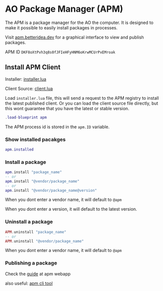 # AO Package Manager (APM)

The APM is a package manager for the AO the computer. It is designed to make it possible to easily install packages in processes.

Visit [apm.betteridea.dev](https://apm.betteridea.dev) for a graphical interface to view and publish packages.

<center>



</center>

<!-- APM ID `UdPDhw5S7pByV3pVqwyr1qzJ8mR8ktzi9olgsdsyZz4` -->

APM ID `DKF8oXtPvh3q8s0fJFIeHFyHNM6oKrwMCUrPxEMroak`

<!-- aos apm --wallet wallet.json -->

## Install APM Client 

Installer: [installer.lua](/installer.lua)

Client Source: [client.lua](/client/client.lua)

Load `installer.lua` file, this will send a request to the APM registry to install the latest published client. Or you can load the client source file directly, but this wont guarantee that you have the latest or stable version.

```lua
.load-blueprint apm
```

The APM process id is stored in the `apm.ID` variable.

### Show installed pacakges

```lua
apm.installed
```

### Install a package

```lua
apm.install "package_name"
-- or
apm.install "@vendor/package_name"
-- or
apm.install "@vendor/package_name@version"
```

When you dont enter a vendor name, it will default to `@apm`

When you dont enter a version, it will default to the latest version.

### Uninstall a package

```lua
APM.uninstall "package_name"
-- or
APM.uninstall "@vendor/package_name"
```

When you dont enter a vendor name, it will default to `@apm`

### Publishing a package

Check the [guide](https://apm.betteridea.dev) at apm webapp

also useful: [apm cli tool](https://npmjs.com/package/apm-tool)